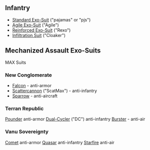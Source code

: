 ## Infantry

- [Standard Exo-Suit](Standard_Exo-Suit.md "wikilink") ("pajamas" or
  "pjs")
- [Agile Exo-Suit](Agile_Exo-Suit.md "wikilink") ("Agile")
- [Reinforced Exo-Suit](Reinforced_Exo-Suit.md "wikilink") ("Rexo")
- [Infiltration Suit](Infiltration_Suit.md "wikilink") ("Cloaker")

## Mechanized Assault Exo-Suits

MAX Suits

### New Conglomerate

- [Falcon](Falcon.md "wikilink") - anti-armor
- [Scattercannon](Scattercannon.md "wikilink") ("ScatMax") -
  anti-infantry
- [Sparrow](Sparrow.md "wikilink") - anti-aircraft

### Terran Republic

[Pounder](Pounder.md "wikilink") anti-armor
[Dual-Cycler](Dual-Cycler.md "wikilink") ("DC") anti-infantry
[Burster](Burster.md "wikilink") - anti-air

### Vanu Sovereignty

[Comet](Comet.md "wikilink") anti-armor [Quasar](Quasar.md "wikilink")
anti-infantry [Starfire](Starfire.md "wikilink") anti-air
